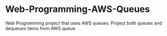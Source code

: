 # Web-Programming-AWS-Queues

Web Programming project that uses AWS queues.  Project both queues and dequeues items from AWS queue

